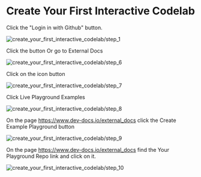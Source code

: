 
  
  # Create Your First Interactive Codelab

Click the "Login in with Github" button. 

![create_your_first_interactive_codelab/step_1](/img/create_your_first_interactive_codelab/step_1.png)

Click the button Or go to External Docs 

![create_your_first_interactive_codelab/step_6](/img/create_your_first_interactive_codelab/step_6.png)

Click on the icon button

![create_your_first_interactive_codelab/step_7](/img/create_your_first_interactive_codelab/step_7.png)

Click Live Playground Examples 

![create_your_first_interactive_codelab/step_8](/img/create_your_first_interactive_codelab/step_8.png)

On the  page https://www.dev-docs.io/external_docs  click the  Create Example Playground  button 

![create_your_first_interactive_codelab/step_9](/img/create_your_first_interactive_codelab/step_9.png)

On the  page https://www.dev-docs.io/external_docs find the Your Playground Repo link and click on it. 

![create_your_first_interactive_codelab/step_10](/img/create_your_first_interactive_codelab/step_10.png)
  
  